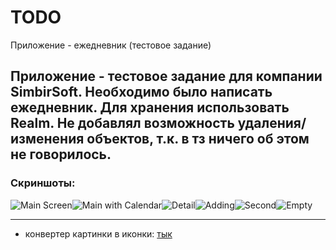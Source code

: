 # TODO
Приложение - ежедневник (тестовое задание)

Приложение - тестовое задание для компании SimbirSoft. Необходимо было написать ежедневник.
Для хранения использовать Realm. Не добавлял возможность удаления/изменения объектов, т.к. в тз ничего об этом не говорилось.
---
### Скриншоты: 
![Main Screen](screenshots/main.jpg "Main Screen")![Main with Calendar](screenshots/calendar.jpg "Main with Calendar")![Detail](screenshots/detail.jpg "Deatil")![Adding](screenshots/add.jpg "Adding")![Second](screenshots/second.jpg "Second")![Empty](screenshots/empty.jpg "Empty")


---
- конвертер картинки в иконки: [тык](https://makeappicon.com)
